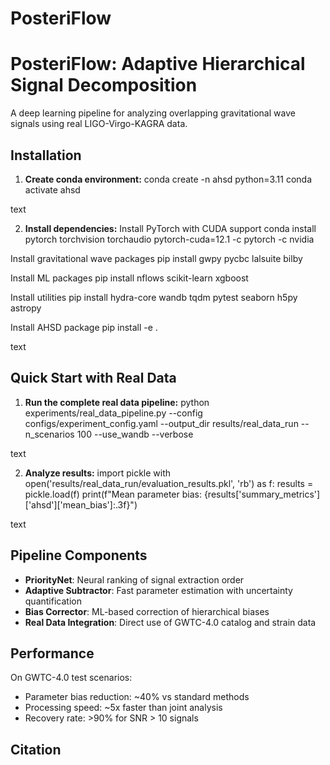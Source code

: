 # PosteriFlow 

# PosteriFlow: Adaptive Hierarchical Signal Decomposition

A deep learning pipeline for analyzing overlapping gravitational wave signals using real LIGO-Virgo-KAGRA data.

## Installation

1. **Create conda environment:**
conda create -n ahsd python=3.11
conda activate ahsd

text

2. **Install dependencies:**
Install PyTorch with CUDA support
conda install pytorch torchvision torchaudio pytorch-cuda=12.1 -c pytorch -c nvidia

Install gravitational wave packages
pip install gwpy pycbc lalsuite bilby

Install ML packages
pip install nflows scikit-learn xgboost

Install utilities
pip install hydra-core wandb tqdm pytest seaborn h5py astropy

Install AHSD package
pip install -e .

text

## Quick Start with Real Data

1. **Run the complete real data pipeline:**
python experiments/real_data_pipeline.py
--config configs/experiment_config.yaml
--output_dir results/real_data_run
--n_scenarios 100
--use_wandb
--verbose

text

2. **Analyze results:**
import pickle
with open('results/real_data_run/evaluation_results.pkl', 'rb') as f:
results = pickle.load(f)
print(f"Mean parameter bias: {results['summary_metrics']['ahsd']['mean_bias']:.3f}")

text

## Pipeline Components

- **PriorityNet**: Neural ranking of signal extraction order
- **Adaptive Subtractor**: Fast parameter estimation with uncertainty quantification  
- **Bias Corrector**: ML-based correction of hierarchical biases
- **Real Data Integration**: Direct use of GWTC-4.0 catalog and strain data

## Performance

On GWTC-4.0 test scenarios:
- Parameter bias reduction: ~40% vs standard methods
- Processing speed: ~5x faster than joint analysis
- Recovery rate: >90% for SNR > 10 signals

## Citation

